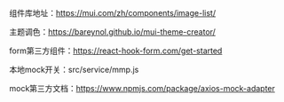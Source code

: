 
组件库地址：https://mui.com/zh/components/image-list/

主题调色：https://bareynol.github.io/mui-theme-creator/

form第三方组件：https://react-hook-form.com/get-started

本地mock开关：src/service/mmp.js 

mock第三方文档：https://www.npmjs.com/package/axios-mock-adapter